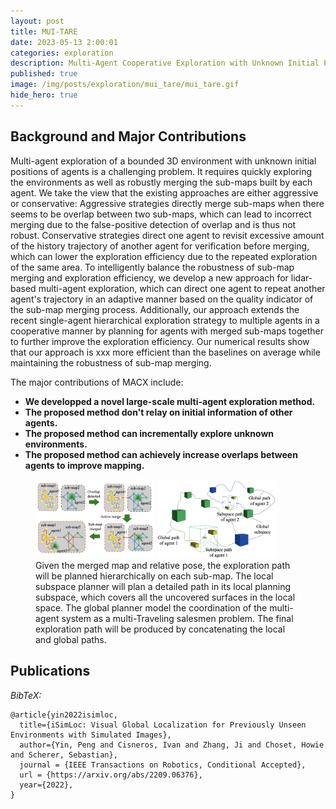 ```yaml
---
layout: post
title: MUI-TARE
date: 2023-05-13 2:00:01
categories: exploration
description: Multi-Agent Cooperative Exploration with Unknown Initial Position
published: true
image: /img/posts/exploration/mui_tare/mui_tare.gif
hide_hero: true
---
```

## Background and Major Contributions

Multi-agent exploration of a bounded 3D environment with unknown initial positions of agents is a challenging problem. It requires quickly exploring the environments as well as robustly merging the sub-maps built by each agent. We take the view that the existing approaches are either aggressive or conservative: Aggressive strategies directly merge sub-maps when there seems to be overlap between two sub-maps, which can lead to incorrect merging due to the false-positive detection of overlap and is thus not robust. Conservative strategies direct one agent to revisit excessive amount of the history trajectory of another agent for verification before merging, which can lower the exploration efficiency due to the repeated exploration of the same area. To intelligently balance the robustness of sub-map merging and exploration efficiency, we develop a new approach for lidar-based multi-agent exploration, which can direct one agent to repeat another agent's trajectory in an adaptive manner based on the quality indicator of the sub-map merging process. Additionally, our approach extends the recent single-agent hierarchical exploration strategy to multiple agents in a cooperative manner by planning for agents with merged sub-maps together to further improve the exploration efficiency. Our numerical results show that our approach is xxx more efficient than the baselines on average while maintaining the robustness of sub-map merging.

The major contributions of MACX include:

* **We developped a novel large-scale multi-agent exploration method.**
* **The proposed method don't relay on initial information of other agents.**
* **The proposed method can incrementally explore unknown environments.**
* **The proposed method can achievely increase overlaps between agents to improve mapping.**

<figure>
 <img src="/img/posts/exploration/mui_tare/active1.png" style="width:45%" />
 <img src="/img/posts/exploration/mui_tare/active2.png" style="width:45%" />
 <figcaption>
Given the merged map and relative pose, the exploration path will be planned hierarchically on each sub-map. The local subspace planner will plan a detailed path in its local planning subspace, which covers all the uncovered surfaces in the local space. The global planner model the coordination of the multi-agent system as a multi-Traveling salesmen problem. The final exploration path will be produced by concatenating the local and global paths.
 </figcaption>
</figure>

## Publications

*BibTeX:*
```
@article{yin2022isimloc,
  title={iSimLoc: Visual Global Localization for Previously Unseen Environments with Simulated Images},
  author={Yin, Peng and Cisneros, Ivan and Zhang, Ji and Choset, Howie and Scherer, Sebastian},
  journal = {IEEE Transactions on Robotics, Conditional Accepted},
  url = {https://arxiv.org/abs/2209.06376},
  year={2022},
}
```
<!-- ### Contact
* [Peng Yin](https://metaslam.github.io/): (hitmaxtom [at] gmail [dot] com) -->
